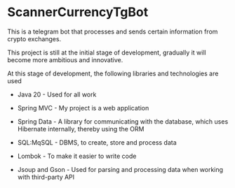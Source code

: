 # ScannerCurrencyTgBot
This is a telegram bot that processes and sends certain information from crypto exchanges.

This project is still at the initial stage of development, gradually it will become more ambitious and innovative.

At this stage of development, the following libraries and technologies are used
 - Java 20 - Used for all work
   
 - Spring MVC - My project is a web application
  
 - Spring Data - A library for communicating with the database, which uses Hibernate internally, thereby using the ORM
   
 - SQL:MqSQL - DBMS, to create, store and process data
  
 - Lombok - To make it easier to write code
   
 - Jsoup and Gson - Used for parsing and processing data when working with third-party API
